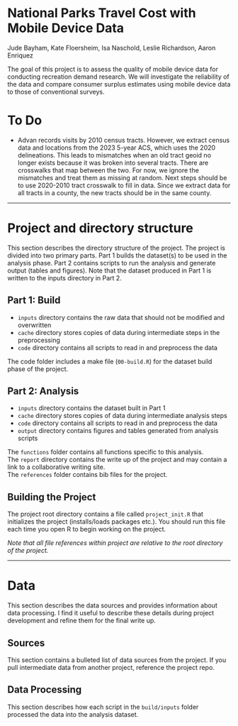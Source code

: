 # National Parks Travel Cost with Mobile Device Data

Jude Bayham, Kate Floersheim, Isa Naschold, Leslie Richardson, Aaron Enriquez

The goal of this project is to assess the quality of mobile device data for conducting recreation demand research. We will investigate the reliability of the data and compare consumer surplus estimates using mobile device data to those of conventional surveys.

# To Do 

- Advan records visits by 2010 census tracts. However, we extract census data and locations from the 2023 5-year ACS, which uses the 2020 delineations. This leads to mismatches when an old tract geoid no longer exists because it was broken into several tracts. There are crosswalks that map between the two. For now, we ignore the mismatches and treat them as missing at random. Next steps should be to use 2020-2010 tract crosswalk to fill in data. Since we extract data for all tracts in a county, the new tracts should be in the same county.

********************************************

# Project and directory structure

This section describes the directory structure of the project.  The project is divided into two primary parts.  Part 1 builds the dataset(s) to be used in the analysis phase.  Part 2 contains scripts to run the analysis and generate output (tables and figures).  Note that the dataset produced in Part 1 is written to the inputs directory in Part 2.

## Part 1: Build

- `inputs` directory contains the raw data that should not be modified and overwritten
- `cache` directory stores copies of data during intermediate steps in the preprocessing   
- `code` directory contains all scripts to read in and preprocess the data  

The code folder includes a make file (`00-build.R`) for the dataset build phase of the project.

## Part 2: Analysis

- `inputs` directory contains the dataset built in Part 1
- `cache` directory stores copies of data during intermediate analysis steps     
- `code` directory contains all scripts to read in and preprocess the data   
- `output` directory contains figures and tables generated from analysis scripts

The `functions` folder contains all functions specific to this analysis.  
The `report` directory contains the write up of the project and may contain a link to a collaborative writing site.  
The `references` folder contains bib files for the project.

## Building the Project

The project root directory contains a file called `project_init.R` that initializes the project (installs/loads packages etc.).  You should run this file each time you open R to begin working on the project.  

*Note that all file references within project are relative to the root directory of the project.*

********************************************

# Data

This section describes the data sources and provides information about data processing.  I find it useful to describe these details during project development and refine them for the final write up.

## Sources

This section contains a bulleted list of data sources from the project.  If you pull intermediate data from another project, reference the project repo.

## Data Processing

This section describes how each script in the `build/inputs` folder processed the data into the analysis dataset.